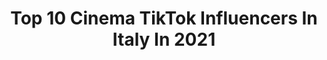 ---
title: Top 10 Cinema TikTok Influencers In Italy In 2021
description: >-
  Find top cinema TikTok influencers in Italy in 2021. Most popular hashtags: #cinema #duetto #film #perte.
platform: TikTok
hits: 53
text_top: See the most popular TikTok influencers on inBeat.
text_bottom: inBeat holds 53 TikTok influencers like this in Italy for you to collaborate.
profiles:
  - username: "_fairycosplay_"
    fullname: >-
      fairy_cosplay
    bio: >-
      Cosplayer/Crossplayer🇮🇹 19 y/o Lara She/Her In 💜 with HP⚡️,anime, cinema
    location: "Italy"
    followers: 7950
    engagement: 2044
    commentsToLikes: 0.015959
    id: ck8km8m8o7fs40j78cmp6acv6
    verified: false
    hashtags: "#galateacosplay, #rey, #howlsmovingcastle, #identityv"
  - username: "stevechelios"
    fullname: >-
      Steve Chelios
    bio: >-
      Bologna 💬comics 🎬cinema 📺serie Tv Entrate in Comics Society su Instagram!
    location: "Italy"
    followers: 9279
    engagement: 626
    commentsToLikes: 0.082180
    id: cka884m6m9pai0i780mz57e9s
    verified: false
    hashtags: "#gamer, #anime, #pc, #geek"
  - username: "andre.sawi"
    fullname: >-
      Andrea Savina
    bio: >-
      Recitazione Dizione Doppiaggio Curiosità sul cinema Live alle 14 tutti i giorni
    location: "Italy"
    followers: 11000
    engagement: 882
    commentsToLikes: 0.139345
    id: cka0wphoe3tb40i78oiw74c2m
    verified: false
    hashtags: "#dizione, #impararediverte, #imparacontiktok, #stitch"
  - username: "alessio.desanta"
    fullname: >-
      I love storytelling
    bio: >-
      Ho portato il cinema su Tiktok alessio.desanta@gmail.com IG: @ilove.storytelling
    location: "Italy"
    followers: 229800
    engagement: 1691
    commentsToLikes: 0.009408
    id: cka88bkauagm40i78mouropoz
    verified: false
    hashtags: "#hollywood, #halloween, #cinema, #film"
  - username: "valemarconoff"
    fullname: >-
      Valentina Marcon
    bio: >-
      Aspirante Regista cinematografica🎬🏳️‍🌈
    location: "Italy"
    followers: 13100
    engagement: 1381
    commentsToLikes: 0.019542
    id: ckcdw73tkfid60j234j3b0fen
    verified: false
    hashtags: "#duetto, #divertente, #lgbtq, #lesbians"
  - username: "mounir1982e"
    fullname: >-
      Mounir Echchaoui
    bio: >-
      Attore / produttore cinematografico
    location: "Italy"
    followers: 62100
    engagement: 789
    commentsToLikes: 0.055021
    id: ck81qvhfik7nn0j78l85qpdeo
    verified: false
    hashtags: "#duetto, #susanfatima, #viral, #maroc"
  - username: "faesnicola"
    fullname: >-
      Nicola Faes Belgrado
    bio: >-
      🤯 20 anni Milano📍 🎥 Scuola di Cinema Faccio qualche video (YT in BIO) 🙄
    location: "Italy"
    followers: 9881
    engagement: 1142
    commentsToLikes: 0.013559
    id: ckdbov3w9b7o80j23rzepc601
    verified: false
    hashtags: "#piangere, #cinema, #citazioni, #curiosit"
  - username: "valeriachiodelli"
    fullname: >-
      Valeria Chiodelli
    bio: >-
      Attrice di teatro Sogno? Fare un film🎥🎬 INSTAGRAM valeriachiodelli_official
    location: "Italy"
    followers: 107000
    engagement: 977
    commentsToLikes: 0.039143
    id: ckbfbjdz93qi60j23qjuuls45
    verified: false
    hashtags: "#recitazione, #virale, #mani, #top"
  - username: "joe_wink"
    fullname: >-
      joewink
    bio: >-
      🎥 Photographer & Video creator 🇮🇹 from the Dolomites, Italy
    location: "Italy"
    followers: 30400
    engagement: 1031
    commentsToLikes: 0.022465
    id: ckacsfid69uq90i78e22wuzcl
    verified: false
    hashtags: "#beautifuldestinations, #cinematicfpv, #bts, #photographytricks"
  - username: "luana.des"
    fullname: >-
      Luana d’Esposito
    bio: >-
      Bellydancer, curvy model , miss decoltè 2019, la ventriloqua avanti un altro
    location: "Italy"
    followers: 13900
    engagement: 329
    commentsToLikes: 0.036453
    id: ckcegedn2nnqc0j23a56a8drk
    verified: false
    hashtags: "#foryou, #viral, #gatti, #neiperte"
---